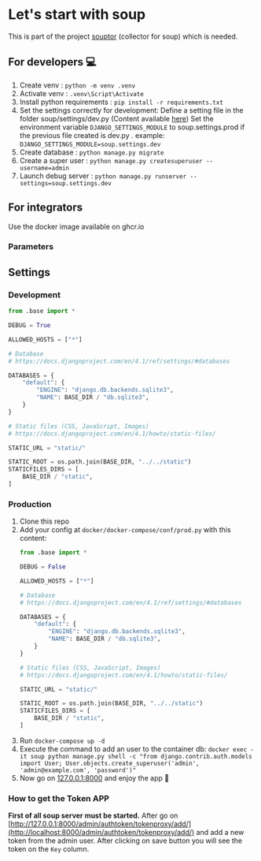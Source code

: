 # Let's start with soup
This is part of the project [souptor](https://github.com/Dede1441/souptor) (collector for soup) which is needed.
## For developers 💻
1. Create venv : `python -m venv .venv`
2. Activate venv : `.venv\Script\Activate`
3. Install python requirements : `pip install -r requirements.txt`
4. Set the settings correctly for development:
Define a setting file in the folder soup/settings/dev.py (Content available [here](#settings))
Set the environment variable `DJANGO_SETTINGS_MODULE` to soup.settings.prod if the previous file created is dev.py .
example: `DJANGO_SETTINGS_MODULE=soup.settings.dev`
5. Create database : `python manage.py migrate`
6. Create a super user : `python manage.py createsuperuser --username=admin`
7. Launch debug server : `python manage.py runserver --settings=soup.settings.dev`

## For integrators
Use the docker image available on ghcr.io


### Parameters

## Settings
### Development
```python
from .base import *

DEBUG = True

ALLOWED_HOSTS = ["*"]

# Database
# https://docs.djangoproject.com/en/4.1/ref/settings/#databases

DATABASES = {
    "default": {
        "ENGINE": "django.db.backends.sqlite3",
        "NAME": BASE_DIR / "db.sqlite3",
    }
}

# Static files (CSS, JavaScript, Images)
# https://docs.djangoproject.com/en/4.1/howto/static-files/

STATIC_URL = "static/"

STATIC_ROOT = os.path.join(BASE_DIR, "../../static")
STATICFILES_DIRS = [
    BASE_DIR / "static",
]
```

### Production
1. Clone this repo
2. Add your config at `docker/docker-compose/conf/prod.py` with this content:
    ```python
    from .base import *

    DEBUG = False
    
    ALLOWED_HOSTS = ["*"]
    
    # Database
    # https://docs.djangoproject.com/en/4.1/ref/settings/#databases
    
    DATABASES = {
        "default": {
            "ENGINE": "django.db.backends.sqlite3",
            "NAME": BASE_DIR / "db.sqlite3",
        }
    }
    
    # Static files (CSS, JavaScript, Images)
    # https://docs.djangoproject.com/en/4.1/howto/static-files/
    
    STATIC_URL = "static/"
    
    STATIC_ROOT = os.path.join(BASE_DIR, "../../static")
    STATICFILES_DIRS = [
        BASE_DIR / "static",
    ]
    ```
3. Run `docker-compose up -d`
4. Execute the command to add an user to the container db:
`docker exec -it soup python manage.py shell -c "from django.contrib.auth.models import User; User.objects.create_superuser('admin', 'admin@example.com', 'password')"`
5. Now go on [127.0.0.1:8000](http://127.0.0.1:8000) and enjoy the app 🚀

### How to get the Token APP
**First of all soup server must be started.**
After go on [http://127.0.0.1:8000/admin/authtoken/tokenproxy/add/](http://localhost:8000/admin/authtoken/tokenproxy/add/) and add a new token from the admin user. After clicking on save button you will see the token on the `Key` column.

